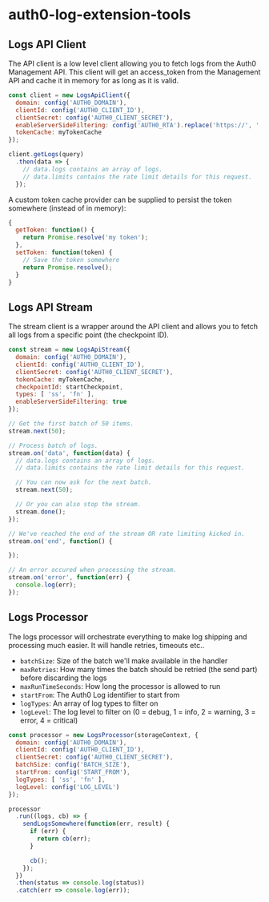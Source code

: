 # auth0-log-extension-tools

## Logs API Client

The API client is a low level client allowing you to fetch logs from the Auth0 Management API. This client will get an access_token from the Management API and cache it in memory for as long as it is valid.

```js
const client = new LogsApiClient({
  domain: config('AUTH0_DOMAIN'),
  clientId: config('AUTH0_CLIENT_ID'),
  clientSecret: config('AUTH0_CLIENT_SECRET'),
  enableServerSideFiltering: config('AUTH0_RTA').replace('https://', '') === 'auth0.auth0.com',
  tokenCache: myTokenCache
});

client.getLogs(query)
  .then(data => {
    // data.logs contains an array of logs.
    // data.limits contains the rate limit details for this request.
  });
```

A custom token cache provider can be supplied to persist the token somewhere (instead of in memory):

```js
{
  getToken: function() {
    return Promise.resolve('my token');
  },
  setToken: function(token) {
    // Save the token somewhere
    return Promise.resolve();
  }
}
```

## Logs API Stream

The stream client is a wrapper around the API client and allows you to fetch all logs from a specific point (the checkpoint ID).

```js
const stream = new LogsApiStream({
  domain: config('AUTH0_DOMAIN'),
  clientId: config('AUTH0_CLIENT_ID'),
  clientSecret: config('AUTH0_CLIENT_SECRET'),
  tokenCache: myTokenCache,
  checkpointId: startCheckpoint,
  types: [ 'ss', 'fn' ],
  enableServerSideFiltering: true
});

// Get the first batch of 50 items.
stream.next(50);

// Process batch of logs.
stream.on('data', function(data) {
  // data.logs contains an array of logs.
  // data.limits contains the rate limit details for this request.

  // You can now ask for the next batch.
  stream.next(50);

  // Or you can also stop the stream.
  stream.done();
});

// We've reached the end of the stream OR rate limiting kicked in.
stream.on('end', function() {

});

// An error occured when processing the stream.
stream.on('error', function(err) {
  console.log(err);
});
```

## Logs Processor

The logs processor will orchestrate everything to make log shipping and processing much easier. It will handle retries, timeouts etc..

 - `batchSize`: Size of the batch we'll make available in the handler
 - `maxRetries`: How many times the batch should be retried (the send part) before discarding the logs
 - `maxRunTimeSeconds`: How long the processor is allowed to run
 - `startFrom`: The Auth0 Log identifier to start from
 - `logTypes`: An array of log types to filter on
 - `logLevel`: The log level to filter on (0 = debug, 1 = info, 2 = warning, 3 = error, 4 = critical)

```js
const processor = new LogsProcessor(storageContext, {
  domain: config('AUTH0_DOMAIN'),
  clientId: config('AUTH0_CLIENT_ID'),
  clientSecret: config('AUTH0_CLIENT_SECRET'),
  batchSize: config('BATCH_SIZE'),
  startFrom: config('START_FROM'),
  logTypes: [ 'ss', 'fn' ],
  logLevel: config('LOG_LEVEL')
});

processor
  .run((logs, cb) => {
    sendLogsSomewhere(function(err, result) {
      if (err) {
        return cb(err);
      }

      cb();
    });
  })
  .then(status => console.log(status))
  .catch(err => console.log(err));
```
